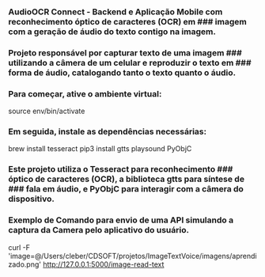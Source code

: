 ### AudioOCR Connect - Backend e Aplicação Mobile com reconhecimento óptico de caracteres (OCR) em ### imagem com a geração de áudio do texto contigo na imagem.

### Projeto responsável por capturar texto de uma imagem ### utilizando a câmera de um celular e reproduzir o texto em ### forma de áudio, catalogando tanto o texto quanto o áudio.
### Para começar, ative o ambiente virtual:

source env/bin/activate


### Em seguida, instale as dependências necessárias:

brew install tesseract
pip3 install gtts playsound PyObjC

### Este projeto utiliza o Tesseract para reconhecimento ### óptico de caracteres (OCR), a biblioteca gtts para síntese de ### fala em áudio, e PyObjC para interagir com a câmera do dispositivo.

### Exemplo de Comando para envio de uma API simulando a captura da Camera pelo aplicativo do usuário.


curl -F 'image=@/Users/cleber/CDSOFT/projetos/ImageTextVoice/imagens/aprendizado.png' http://127.0.0.1:5000/image-read-text

